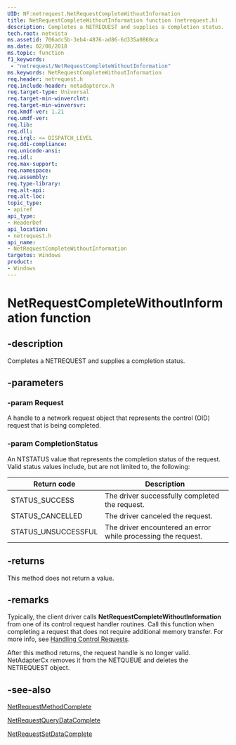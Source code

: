 ```yaml
---
UID: NF:netrequest.NetRequestCompleteWithoutInformation
title: NetRequestCompleteWithoutInformation function (netrequest.h)
description: Completes a NETREQUEST and supplies a completion status.
tech.root: netvista
ms.assetid: 706adc5b-3eb4-4876-ad86-6d335a0860ca
ms.date: 02/08/2018
ms.topic: function
f1_keywords:
 - "netrequest/NetRequestCompleteWithoutInformation"
ms.keywords: NetRequestCompleteWithoutInformation
req.header: netrequest.h
req.include-header: netadaptercx.h
req.target-type: Universal
req.target-min-winverclnt:
req.target-min-winversvr:
req.kmdf-ver: 1.21
req.umdf-ver:
req.lib:
req.dll:
req.irql: <= DISPATCH_LEVEL
req.ddi-compliance:
req.unicode-ansi:
req.idl:
req.max-support:
req.namespace:
req.assembly:
req.type-library: 
req.alt-api:
req.alt-loc:
topic_type: 
- apiref
api_type: 
- HeaderDef
api_location:
- netrequest.h
api_name: 
- NetRequestCompleteWithoutInformation
targetos: Windows
product:
- Windows
---
```


# NetRequestCompleteWithoutInformation function


## -description



Completes a NETREQUEST and supplies a completion status.

## -parameters

### -param Request
A handle to a network request object that represents the control (OID) request that is being completed.

### -param CompletionStatus
An NTSTATUS value that represents the completion status of the request. Valid status values include, but are not limited to, the following:

| Return code | Description |
| --- | --- |
| STATUS_SUCCESS | The driver successfully completed the request. |
| STATUS_CANCELLED | The driver canceled the request. |
| STATUS_UNSUCCESSFUL | The driver encountered an error while processing the request. |

## -returns
This method does not return a value.

## -remarks
Typically, the client driver calls **NetRequestCompleteWithoutInformation** from one of its control request handler routines. Call this function when completing a request that does not require additional memory transfer. For more info, see [Handling Control Requests](https://docs.microsoft.com/windows-hardware/drivers/netcx/handling-control-requests#completing-requests).

After this method returns, the request handle is no longer valid. NetAdapterCx removes it from the NETQUEUE and deletes the NETREQUEST object.



## -see-also

[NetRequestMethodComplete](nf-netrequest-netrequestmethodcomplete.md)

[NetRequestQueryDataComplete](nf-netrequest-netrequestquerydatacomplete.md)

[NetRequestSetDataComplete](nf-netrequest-netrequestsetdatacomplete.md) 
